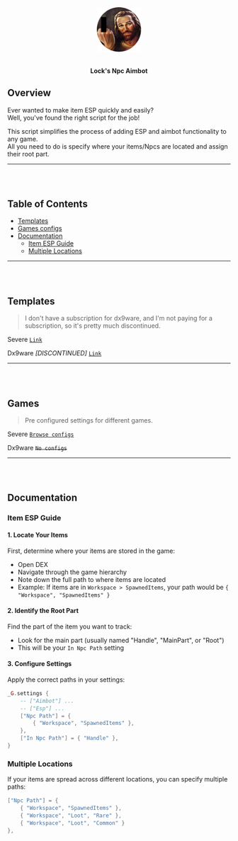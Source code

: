 <div align="center">
    <img src="assets/logo_censored.png" alt="logo" style="width: 20%">
    <br><br>
    <p>
        <strong>Lock's Npc Aimbot</strong>
    </p>
</div>

## Overview

Ever wanted to make item ESP quickly and easily?  
Well, you've found the right script for the job!

This script simplifies the process of adding ESP and aimbot functionality to any game.
<br> All you need to do is specify where your items/Npcs are located and assign their root part.

---
<br><br>

## Table of Contents
- [Templates](#templates)
- [Games configs](#games)
- [Documentation](#documentation)
  - [Item ESP Guide](#item-esp-guide)
  - [Multiple Locations](#multiple-locations)

---
<br><br>

## Templates
> I don't have a subscription for dx9ware, and I'm not paying for a subscription, so it's pretty much discontinued.

Severe
[`Link`](https://raw.githubusercontent.com/NotLockTheHobo/LocksNpcAimbot/refs/heads/main/games/severe/sv_lna_baseplate.lua)

Dx9ware *[DISCONTINUED]*
[`Link`](https://raw.githubusercontent.com/NotLockTheHobo/LocksNpcAimbot/refs/heads/main/src/dx9ware.lua)


---
<br><br>

## Games
> Pre configured settings for different games.

Severe
[`Browse configs`](/games/severe/)

Dx9ware
~~`No configs`~~

---
<br><br>

## Documentation

### Item ESP Guide

#### 1. Locate Your Items
First, determine where your items are stored in the game:
- Open DEX
- Navigate through the game hierarchy
- Note down the full path to where items are located
- Example: If items are in `Workspace > SpawnedItems`, your path would be `{ "Workspace", "SpawnedItems" }`

#### 2. Identify the Root Part
Find the part of the item you want to track:
- Look for the main part (usually named "Handle", "MainPart", or "Root")
- This will be your `In Npc Path` setting

#### 3. Configure Settings
Apply the correct paths in your settings:
```lua
_G.settings {
    -- ["Aimbot"] ... 
    -- ["Esp"] ... 
    ["Npc Path"] = {
        { "Workspace", "SpawnedItems" },
    },
    ["In Npc Path"] = { "Handle" },
}
```

### Multiple Locations

If your items are spread across different locations, you can specify multiple paths:
```lua
["Npc Path"] = {
    { "Workspace", "SpawnedItems" },
    { "Workspace", "Loot", "Rare" },
    { "Workspace", "Loot", "Common" }
},
```
